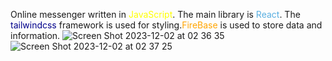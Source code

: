 Online messenger written in <span style="color:yellow">JavaScript</span>. The main library is <span style="color:#59afe1">React</span>. The <span style="color:darkblue">tailwindcss</span> framework is used for styling.<span style="color:orange">FireBase</span> is used to store data and information.
![Screen Shot 2023-12-02 at 02 36 35](https://github.com/EronMG/Chat/assets/86781266/5fe7d843-41ba-4a66-9cd6-964c31133c99)
![Screen Shot 2023-12-02 at 02 37 25](https://github.com/EronMG/Chat/assets/86781266/f046ec90-1e66-48d5-a86b-67c0bbb489a9)
